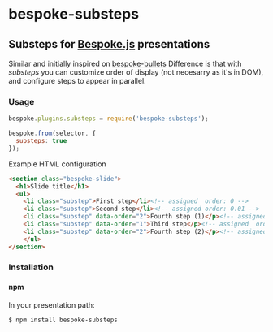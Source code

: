 # bespoke-substeps
## Substeps for [Bespoke.js](https://github.com/markdalgleish/bespoke.js) presentations

Similar and initially inspired on [bespoke-bullets](https://github.com/markdalgleish/bespoke-bullets)
Difference is that with _substeps_ you can customize order of display (not necesarry as it's in DOM), and configure steps to appear in parallel.

### Usage

```javascript
bespoke.plugins.substeps = require('bespoke-substeps');

bespoke.from(selector, {
  substeps: true
});
```

Example HTML configuration
```html
<section class="bespoke-slide">
  <h1>Slide title</h1>
  <ul>
    <li class="substep">First step</li><!-- assigned  order: 0 -->
    <li class="substep">Second step</li><!-- assigned order: 0.01 -->
    <li class="substep" data-order="2">Fourth step (1)</p><!-- assigned  order: 2 -->
    <li class="substep" data-order="1">Third step</p><!-- assigned  order: 1 -->
    <li class="substep" data-order="2">Fourth step (2)</p><!-- assigned  order: 2 -->
	</ul>
</section>
```

### Installation
#### npm

In your presentation path:

	$ npm install bespoke-substeps
